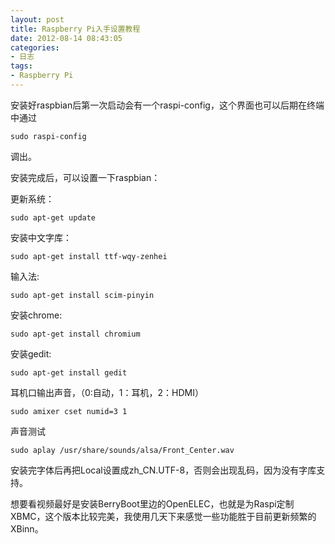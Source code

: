 ```yaml
---
layout: post
title: Raspberry Pi入手设置教程
date: 2012-08-14 08:43:05
categories:
- 日志
tags:
- Raspberry Pi
---
```


安装好raspbian后第一次启动会有一个raspi-config，这个界面也可以后期在终端中通过

    sudo raspi-config

调出。

安装完成后，可以设置一下raspbian：

更新系统： 

    sudo apt-get update

安装中文字库： 

    sudo apt-get install ttf-wqy-zenhei

输入法:

    sudo apt-get install scim-pinyin

安装chrome:

    sudo apt-get install chromium

安装gedit:

    sudo apt-get install gedit

耳机口输出声音，（0:自动，1：耳机，2：HDMI） 

    sudo amixer cset numid=3 1

声音测试 

    sudo aplay /usr/share/sounds/alsa/Front_Center.wav

安装完字体后再把Local设置成zh_CN.UTF-8，否则会出现乱码，因为没有字库支持。

想要看视频最好是安装BerryBoot里边的OpenELEC，也就是为Raspi定制XBMC，这个版本比较完美，我使用几天下来感觉一些功能胜于目前更新频繁的XBinn。